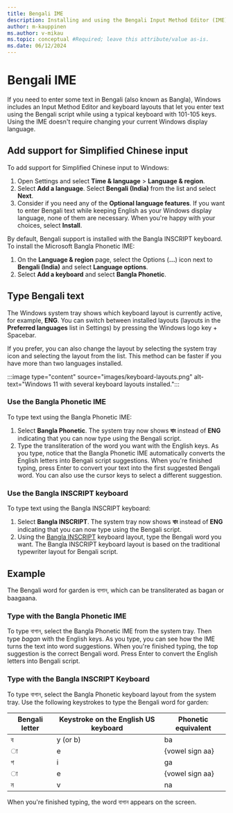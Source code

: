 ```yaml
---
title: Bengali IME
description: Installing and using the Bengali Input Method Editor (IME)
author: m-kauppinen
ms.author: v-mikau
ms.topic: conceptual #Required; leave this attribute/value as-is.
ms.date: 06/12/2024
---
```


# Bengali IME

If you need to enter some text in Bengali (also known as Bangla), Windows includes an Input Method Editor and keyboard layouts that let you enter text using the Bengali script while using a typical keyboard with 101-105 keys. Using the IME doesn't require changing your current Windows display language.

## Add support for Simplified Chinese input

To add support for Simplified Chinese input to Windows:

1. Open Settings and select **Time & language** > **Language & region**.
1. Select **Add a language**. Select **Bengali (India)** from the list and select **Next**.
1. Consider if you need any of the **Optional language features**. If you want to enter Bengali text while keeping English as your Windows display language, none of them are necessary. When you're happy with your choices, select **Install**.

By default, Bengali support is installed with the Bangla INSCRIPT keyboard. To install the Microsoft Bangla Phonetic IME:

1. On the **Language & region** page, select the Options (**…**) icon next to **Bengali (India)** and select **Language options**.
1. Select **Add a keyboard** and select **Bangla Phonetic**.

## Type Bengali text

The Windows system tray shows which keyboard layout is currently active, for example, **ENG**. You can switch between installed layouts (layouts in the **Preferred languages** list in Settings) by pressing the Windows logo key + Spacebar.

If you prefer, you can also change the layout by selecting the system tray icon and selecting the layout from the list. This method can be faster if you have more than two languages installed.

:::image type="content" source="images/keyboard-layouts.png" alt-text="Windows 11 with several keyboard layouts installed.":::

### Use the Bangla Phonetic IME

To type text using the Bangla Phonetic IME:

1. Select **Bangla Phonetic**. The system tray now shows **বাং** instead of **ENG** indicating that you can now type using the Bengali script.
1. Type the transliteration of the word you want with the English keys. As you type, notice that the Bangla Phonetic IME automatically converts the English letters into Bengali script suggestions. When you're finished typing, press Enter to convert your text into the first suggested Bengali word. You can also use the cursor keys to select a different suggestion.

### Use the Bangla INSCRIPT keyboard

To type text using the Bangla INSCRIPT keyboard:

1. Select **Bangla INSCRIPT**. The system tray now shows **বাং** instead of **ENG** indicating that you can now type using the Bengali script.
1. Using the [Bangla INSCRIPT](../keyboards/kbdinbe2.md) keyboard layout, type the Bengali word you want. The Bangla INSCRIPT keyboard layout is based on the traditional typewriter layout for Bengali script.

## Example

The Bengali word for garden is বাগান, which can be transliterated as bagan or baagaana.

### Type with the Bangla Phonetic IME

To type বাগান, select the Bangla Phonetic IME from the system tray. Then type *bagan* with the English keys. As you type, you can see how the IME turns the text into word suggestions. When you're finished typing, the top suggestion is the correct Bengali word. Press Enter to convert the English letters into Bengali script.

### Type with the Bangla INSCRIPT Keyboard

To type বাগান, select the Bangla Phonetic keyboard layout from the system tray. Use the following keystrokes to type the Bengali word for garden:

| Bengali letter | Keystroke on the English US keyboard | Phonetic equivalent |
|----------------|--------------------------------------|---------------------|
| ব | y (or b) | ba |
| ◌া | e | {vowel sign aa} |
| গ | i | ga |
| ◌া | e | {vowel sign aa} |
| ন | v | na |

When you're finished typing, the word বাগান appears on the screen.
